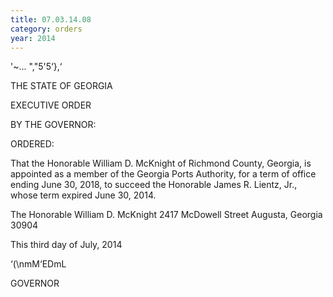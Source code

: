 ```yaml
---
title: 07.03.14.08
category: orders
year: 2014
---
```

 

'~... ","5'5‘},‘ 

THE STATE OF GEORGIA

EXECUTIVE ORDER

BY THE GOVERNOR:

ORDERED:

That the Honorable William D. McKnight of Richmond County,
Georgia, is appointed as a member of the Georgia Ports Authority,
for a term of office ending June 30, 2018, to succeed the Honorable
James R. Lientz, Jr., whose term expired June 30, 2014.

The Honorable William D. McKnight
2417 McDowell Street
Augusta, Georgia 30904

This third day of July, 2014

‘(\nmM‘EDmL

GOVERNOR

